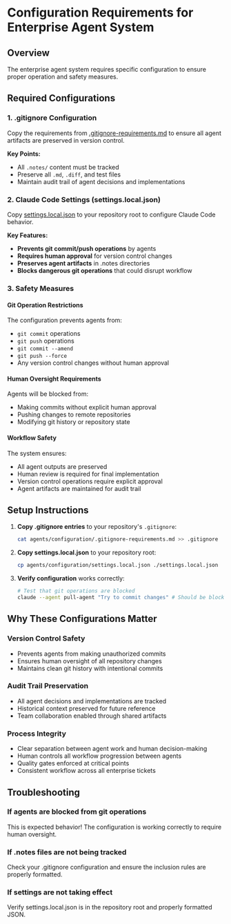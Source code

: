# Configuration Requirements for Enterprise Agent System

## Overview
The enterprise agent system requires specific configuration to ensure proper operation and safety measures.

## Required Configurations

### 1. .gitignore Configuration
Copy the requirements from [.gitignore-requirements.md](./.gitignore-requirements.md) to ensure all agent artifacts are preserved in version control.

**Key Points:**
- All `.notes/` content must be tracked
- Preserve all `.md`, `.diff`, and test files
- Maintain audit trail of agent decisions and implementations

### 2. Claude Code Settings (settings.local.json)
Copy [settings.local.json](./settings.local.json) to your repository root to configure Claude Code behavior.

**Key Features:**
- **Prevents git commit/push operations** by agents
- **Requires human approval** for version control changes
- **Preserves agent artifacts** in .notes directories
- **Blocks dangerous git operations** that could disrupt workflow

### 3. Safety Measures

#### Git Operation Restrictions
The configuration prevents agents from:
- `git commit` operations
- `git push` operations  
- `git commit --amend`
- `git push --force`
- Any version control changes without human approval

#### Human Oversight Requirements
Agents will be blocked from:
- Making commits without explicit human approval
- Pushing changes to remote repositories
- Modifying git history or repository state

#### Workflow Safety
The system ensures:
- All agent outputs are preserved
- Human review is required for final implementation
- Version control operations require explicit approval
- Agent artifacts are maintained for audit trail

## Setup Instructions

1. **Copy .gitignore entries** to your repository's `.gitignore`:
   ```bash
   cat agents/configuration/.gitignore-requirements.md >> .gitignore
   ```

2. **Copy settings.local.json** to your repository root:
   ```bash
   cp agents/configuration/settings.local.json ./settings.local.json
   ```

3. **Verify configuration** works correctly:
   ```bash
   # Test that git operations are blocked
   claude --agent pull-agent "Try to commit changes" # Should be blocked
   ```

## Why These Configurations Matter

### Version Control Safety
- Prevents agents from making unauthorized commits
- Ensures human oversight of all repository changes
- Maintains clean git history with intentional commits

### Audit Trail Preservation  
- All agent decisions and implementations are tracked
- Historical context preserved for future reference
- Team collaboration enabled through shared artifacts

### Process Integrity
- Clear separation between agent work and human decision-making
- Human controls all workflow progression between agents
- Quality gates enforced at critical points
- Consistent workflow across all enterprise tickets

## Troubleshooting

### If agents are blocked from git operations
This is expected behavior! The configuration is working correctly to require human oversight.

### If .notes files are not being tracked
Check your .gitignore configuration and ensure the inclusion rules are properly formatted.

### If settings are not taking effect
Verify settings.local.json is in the repository root and properly formatted JSON.